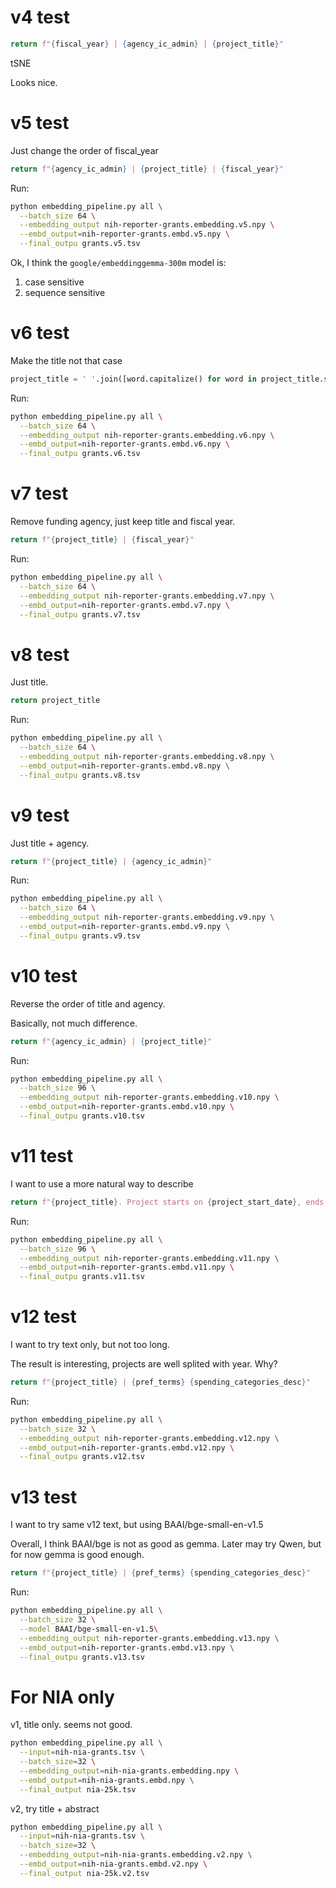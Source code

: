 # v4 test

```python
return f"{fiscal_year} | {agency_ic_admin} | {project_title}"
```

tSNE

Looks nice.

# v5 test

Just change the order of fiscal_year

```python
return f"{agency_ic_admin} | {project_title} | {fiscal_year}"
```

Run:

```bash
python embedding_pipeline.py all \
  --batch_size 64 \
  --embedding_output nih-reporter-grants.embedding.v5.npy \
  --embd_output=nih-reporter-grants.embd.v5.npy \
  --final_outpu grants.v5.tsv
```

Ok, I think the `google/embeddinggemma-300m` model is:

1. case sensitive
2. sequence sensitive


# v6 test

Make the title not that case

```python
project_title = ' '.join([word.capitalize() for word in project_title.split()])
```

Run:

```bash
python embedding_pipeline.py all \
  --batch_size 64 \
  --embedding_output nih-reporter-grants.embedding.v6.npy \
  --embd_output=nih-reporter-grants.embd.v6.npy \
  --final_outpu grants.v6.tsv
```


# v7 test

Remove funding agency, just keep title and fiscal year.

```python
return f"{project_title} | {fiscal_year}"
```

Run:

```bash
python embedding_pipeline.py all \
  --batch_size 64 \
  --embedding_output nih-reporter-grants.embedding.v7.npy \
  --embd_output=nih-reporter-grants.embd.v7.npy \
  --final_outpu grants.v7.tsv
```


# v8 test

Just title.

```python
return project_title
```

Run:

```bash
python embedding_pipeline.py all \
  --batch_size 64 \
  --embedding_output nih-reporter-grants.embedding.v8.npy \
  --embd_output=nih-reporter-grants.embd.v8.npy \
  --final_outpu grants.v8.tsv
```


# v9 test

Just title + agency.

```python
return f"{project_title} | {agency_ic_admin}"
```

Run:

```bash
python embedding_pipeline.py all \
  --batch_size 64 \
  --embedding_output nih-reporter-grants.embedding.v9.npy \
  --embd_output=nih-reporter-grants.embd.v9.npy \
  --final_outpu grants.v9.tsv
```


# v10 test

Reverse the order of title and agency.

Basically, not much difference.

```python
return f"{agency_ic_admin} | {project_title}"
```

Run:

```bash
python embedding_pipeline.py all \
  --batch_size 96 \
  --embedding_output nih-reporter-grants.embedding.v10.npy \
  --embd_output=nih-reporter-grants.embd.v10.npy \
  --final_outpu grants.v10.tsv
```


# v11 test

I want to use a more natural way to describe 

```python
return f"{project_title}. Project starts on {project_start_date}, ends on {project_end_date}. {agency_ic_admin}."
```

Run:

```bash
python embedding_pipeline.py all \
  --batch_size 96 \
  --embedding_output nih-reporter-grants.embedding.v11.npy \
  --embd_output=nih-reporter-grants.embd.v11.npy \
  --final_outpu grants.v11.tsv
```



# v12 test

I want to try text only, but not too long.

The result is interesting, projects are well splited with year. Why?

```python
return f"{project_title} | {pref_terms} {spending_categories_desc}"
```

Run:

```bash
python embedding_pipeline.py all \
  --batch_size 32 \
  --embedding_output nih-reporter-grants.embedding.v12.npy \
  --embd_output=nih-reporter-grants.embd.v12.npy \
  --final_outpu grants.v12.tsv
```




# v13 test

I want to try same v12 text, but using BAAI/bge-small-en-v1.5

Overall, I think BAAI/bge is not as good as gemma. Later may try Qwen, but for now gemma is good enough.

```python
return f"{project_title} | {pref_terms} {spending_categories_desc}"
```

Run:

```bash
python embedding_pipeline.py all \
  --batch_size 32 \
  --model BAAI/bge-small-en-v1.5\
  --embedding_output nih-reporter-grants.embedding.v13.npy \
  --embd_output=nih-reporter-grants.embd.v13.npy \
  --final_outpu grants.v13.tsv
```


# For NIA only

v1, title only. seems not good.

```bash
python embedding_pipeline.py all \
  --input=nih-nia-grants.tsv \
  --batch_size=32 \
  --embedding_output=nih-nia-grants.embedding.npy \
  --embd_output=nih-nia-grants.embd.npy \
  --final_output nia-25k.tsv
```



v2, try title + abstract

```bash
python embedding_pipeline.py all \
  --input=nih-nia-grants.tsv \
  --batch_size=32 \
  --embedding_output=nih-nia-grants.embedding.v2.npy \
  --embd_output=nih-nia-grants.embd.v2.npy \
  --final_output nia-25k.v2.tsv
```